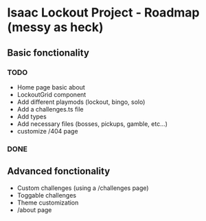 # Isaac Lockout Project - Roadmap (messy as heck)

## Basic fonctionality

### TODO

- Home page basic about
- LockoutGrid component
- Add different playmods (lockout, bingo, solo)
- Add a challenges.ts file
- Add types
- Add necessary files (bosses, pickups, gamble, etc...)
- customize /404 page

### DONE

## Advanced fonctionality

- Custom challenges (using a /challenges page)
- Toggable challenges
- Theme customization
- /about page
